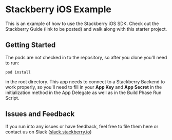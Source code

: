 # Stackberry iOS Example
This is an example of how to use the Stackberry iOS SDK. Check out the Stackberry Guide (link to be posted) and walk along with this starter project.

## Getting Started

The pods are not checked in to the repository, so after you clone you'll need to run: 
```
pod install
```
in the root directory. This app needs to connect to a Stackberry Backend to work properly, so you'll need to fill in your **App Key** and **App Secret** in the initialization method in the App Delegate as well as in the Build Phase Run Script.

## Issues and Feedback

If you run into any issues or have feedback, feel free to file them here or contact us on Slack ([slack.stackberry.io](https://slack.stackberry.io))
